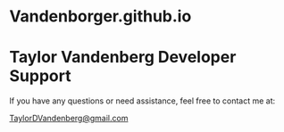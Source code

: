 # Vandenborger.github.io

<!DOCTYPE html>
<html lang="en">
<head>
  <meta charset="UTF-8">
  <meta name="viewport" content="width=device-width, initial-scale=1.0">
  <title>Taylor Vandenberg Developer Support</title>
</head>
<body>
  <h1>Taylor Vandenberg Developer Support</h1>
  <p>If you have any questions or need assistance, feel free to contact me at:</p>
  <p><a href="mailto:TaylorDVandenberg@gmail.com">TaylorDVandenberg@gmail.com</a></p>
</body>   

</html>
